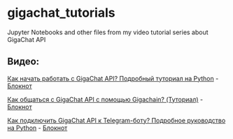 # gigachat_tutorials
Jupyter Notebooks and other files from my video tutorial series about GigaChat API

## Видео:
[Как начать работать с GigaChat API? Подробный туториал на Python](https://youtu.be/DfT_xXDQyCQ) - [Блокнот](https://github.com/trashchenkov/gigachat_tutorials/blob/main/%D0%B3%D0%B8%D0%B3%D0%B0%D1%87%D0%B0%D1%82_%D1%81%D0%BA%D1%80%D0%B8%D0%BD%D0%BA%D0%B0%D1%81%D1%82.ipynb)

[Как общаться с GigaChat API с помощью Gigachain? (Туториал)](https://youtu.be/eo5LyjRobic) - [Блокнот](https://github.com/trashchenkov/gigachat_tutorials/blob/main/%D0%B3%D0%B8%D0%B3%D0%B0%D1%87%D0%B5%D0%B9%D0%BD.ipynb)

[Как подключить GigaChat API к Telegram-боту? Подробное руководство на Python](https://youtu.be/cSbGMrMbYng) - [Блокнот](https://github.com/trashchenkov/gigachat_tutorials/blob/main/Telegram.ipynb)



